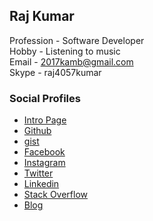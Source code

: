 ## Raj Kumar
Profession - Software Developer  
Hobby - Listening to music  
Email - 2017kamb@gmail.com  
Skype - raj4057kumar  



### Social Profiles

- [Intro Page](https://2017kamb.github.io)
- [Github](https://github.com/2017kamb)
- [gist](https://gist.github.com/2017kamb)
- [Facebook](https://www.facebook.com/2017kamb)
- [Instagram](https://www.instagram.com/2017kamb)
- [Twitter](https://twitter.com/2017kamb)
- [Linkedin](https://www.linkedin.com/in/2017kamb)
- [Stack Overflow](https://stackoverflow.com/users/6507755/2017kamb)
- [Blog](https://learnwithrkumar.blogspot.com)




